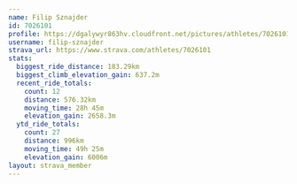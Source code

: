 ```yaml
---
name: Filip Sznajder
id: 7026101
profile: https://dgalywyr863hv.cloudfront.net/pictures/athletes/7026101/2123836/17/large.jpg
username: filip-sznajder
strava_url: https://www.strava.com/athletes/7026101
stats:
  biggest_ride_distance: 183.29km
  biggest_climb_elevation_gain: 637.2m
  recent_ride_totals:
    count: 12
    distance: 576.32km
    moving_time: 28h 45m
    elevation_gain: 2658.3m
  ytd_ride_totals:
    count: 27
    distance: 996km
    moving_time: 49h 25m
    elevation_gain: 6006m
layout: strava_member
--- 
```

